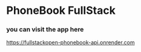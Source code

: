# PhoneBook FullStack

### you can visit the app here
https://fullstackopen-phonebook-api.onrender.com